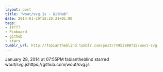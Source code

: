 ```yaml
---
layout: post
title: "wout/svg.js · GitHub"
date: 2014-01-29T18:20:21+01:00
tags:
- IFTTT
- Pinboard
- github
- stars
tumblr_url: http://fabiantheblind.tumblr.com/post/74953889715/wout-svg-js-github
---
```

January 28, 2014 at 07:55PM
fabiantheblind starred wout/svg.jshttps://github.com/wout/svg.js
